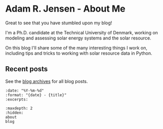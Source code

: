 # Adam R. Jensen - About Me

Great to see that you have stumbled upon my blog!

I'm a Ph.D. candidate at the Technical University of Denmark, working on modeling and assessing solar energy systems and the solar resource.

On this blog I'll share some of the many interesting things I work on, including tips and tricks to working with solar resource data in Python.

## Recent posts

See the [blog archives](blog) for all blog posts.

```{postlist}
:date: "%Y-%m-%d"
:format: "{date} - {title}"
:excerpts:
```

```{toctree}
:maxdepth: 2
:hidden:
about
blog
```
